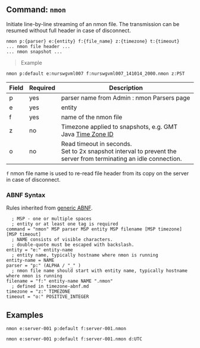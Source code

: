 ## Command: `nmon`

Initiate line-by-line streaming of an nmon file. The transmission can be resumed without full header in case of disconnect.

```
nmon p:{parser} e:{entity} f:{file_name} z:{timezone} t:{timeout}
... nmon file header ...
... nmon snapshot ...
```

> Example

```
nmon p:default e:nurswgvml007 f:nurswgvml007_141014_2000.nmon z:PST
```

| **Field** | **Required** | **Description**                            |
|---|---|---|
| p         | yes          | parser name from Admin : nmon Parsers page |
| e         | yes          | entity                                     |
| f         | yes          | name of the nmon file                      |
| z         | no           | Timezone applied to snapshots, e.g. GMT<br>Java [Time Zone ID](timezone-abnf.md)  |
| o         | no           | Read timeout in seconds. <br>Set to 2x snapshot interval to prevent the server from terminating an idle connection.|

`f` nmon file name is used to re-read file header from its copy on the server in case of disconnect.

### ABNF Syntax

Rules inherited from [generic ABNF](generic-abnf.md).

```properties
  ; MSP - one or multiple spaces
  ; entity or at least one tag is required
command = "nmon" MSP parser MSP entity MSP filename [MSP timezone] [MSP timeout]
  ; NAME consists of visible characters. 
  ; double-quote must be escaped with backslash.
entity = "e:" entity-name
  ; entity name, typically hostname where nmon is running
entity-name = NAME
parser = "p:" (ALPHA / "_" )
  ; nmon file name should start with entity name, typically hostname where nmon is running
filename = "f:" entity-name NAME ".nmon"
  ; defined in timezone-abnf.md
timezone = "z:" TIMEZONE
timeout = "o:" POSITIVE_INTEGER
```

## Examples

```ls
nmon e:server-001 p:default f:server-001.nmon
```

```ls
nmon e:server-001 p:default f:server-001.nmon d:UTC
```
